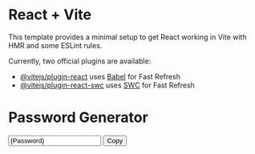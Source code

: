 # React + Vite

This template provides a minimal setup to get React working in Vite with HMR and some ESLint rules.

Currently, two official plugins are available:

- [@vitejs/plugin-react](https://github.com/vitejs/vite-plugin-react/blob/main/packages/plugin-react/README.md) uses [Babel](https://babeljs.io/) for Fast Refresh
- [@vitejs/plugin-react-swc](https://github.com/vitejs/vite-plugin-react-swc) uses [SWC](https://swc.rs/) for Fast Refresh




 <div className='w-full max-w-md mx-auto shadow-md rounded-lg px-4 py-3 my-5 text-orange-500 bg-gray-800'>
      <h1 className='text-white text-center my-3'>Password Generator</h1>
      <div className='flex items-center space-x-2 rounded-lg overflow-hidden mb-4'>
        <input 
          type='text'
          value={Password}
          className='outline-none w-full py-1 px-3'
          placeholder='password'
          readOnly
        />
        <button className='outline-none bg-blue-700 text-white px-3 py-0.5 shrink-0'>
          Copy
        </button>
      </div>
    </div>